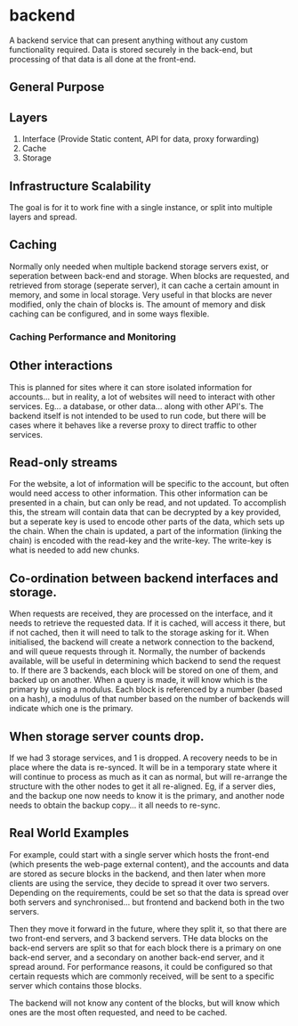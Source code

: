 # backend
A backend service that can present anything without any custom functionality required.
Data is stored securely in the back-end, but processing of that data is all done at the front-end.


## General Purpose

## Layers

 1. Interface (Provide Static content, API for data, proxy forwarding)
 2. Cache
 3. Storage


## Infrastructure Scalability
The goal is for it to work fine with a single instance, or split into multiple layers and spread.

## Caching
Normally only needed when multiple backend storage servers exist, or seperation between back-end and storage.  When blocks are requested, and retrieved from storage (seperate server), it can cache a certain amount in memory, and some in local storage.  Very useful in that blocks are never modified, only the chain of blocks is.  The amount of memory and disk caching can be configured, and in some ways flexible.

### Caching Performance and Monitoring


## Other interactions
This is planned for sites where it can store isolated information for accounts... but in reality, a lot of websites will need to interact with other services.  Eg... a database, or other data... along with other API's.  The backend itself is not intended to be used to run code, but there will be cases where it behaves like a reverse proxy to direct traffic to other services.

## Read-only streams
For the website, a lot of information will be specific to the account, but often would need access to other information.  This other information can be presented in a chain, but can only be read, and not updated.  To accomplish this, the stream will contain data that can be decrypted by a key provided, but a seperate key is used to encode other parts of the data, which sets up the chain.  When the chain is updated, a part of the information (linking the chain) is encoded with the read-key and the write-key.  The write-key is what is needed to add new chunks.



## Co-ordination between backend interfaces and storage.
When requests are received, they are processed on the interface, and it needs to retrieve the requested data.  If it is cached, will access it there, but if not cached, then it will need to talk to the storage asking for it.   When initialised, the backend will create a network connection to the backend, and will queue requests through it.   Normally, the number of backends available, will be useful in determining which backend to send the request to.   If there are 3 backends, each block will be stored on one of them, and backed up on another.  When a query is made, it will know which is the primary by using a modulus.   Each block is referenced by a number (based on a hash), a modulus of that number based on the number of backends will indicate which one is the primary.



## When storage server counts drop.
If we had 3 storage services, and 1 is dropped.  A recovery needs to be in place where the data is re-synced.  It will be in a temporary state where it will continue to process as much as it can as normal, but will re-arrange the structure with the other nodes to get it all re-aligned.  Eg, if a server dies, and the backup one now needs to know it is the primary, and another node needs to obtain the backup copy... it all needs to re-sync.


## Real World Examples

For example, could start with a single server which hosts the front-end (which presents the web-page external content), and the accounts and data are stored as secure blocks in the backend, and then later when more clients are using the service, they decide to spread it over two servers.  Depending on the requirements, could be set so that the data is spread over both servers and synchronised...  but frontend and backend both in the two servers.

Then they move it forward in the future, where they split it, so that there are two front-end servers, and 3 backend servers.   THe data blocks on the back-end servers are split so that for each block there is a primary on one back-end server, and a secondary on another back-end server, and it spread around.   For performance reasons, it could be configured so that certain requests which are commonly received, will be sent to a specific server which contains those blocks.

The backend will not know any content of the blocks, but will know which ones are the most often requested, and need to be cached.
